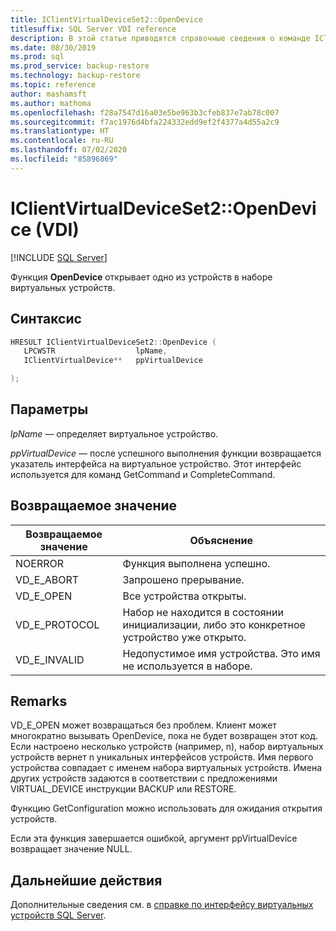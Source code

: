 ```yaml
---
title: IClientVirtualDeviceSet2::OpenDevice
titlesuffix: SQL Server VDI reference
description: В этой статье приводятся справочные сведения о команде IClientVirtualDeviceSet2::OpenDevice.
ms.date: 08/30/2019
ms.prod: sql
ms.prod_service: backup-restore
ms.technology: backup-restore
ms.topic: reference
author: mashamsft
ms.author: mathoma
ms.openlocfilehash: f28a7547d16a03e5be963b3cfeb837e7ab78c007
ms.sourcegitcommit: f7ac1976d4bfa224332edd9ef2f4377a4d55a2c9
ms.translationtype: HT
ms.contentlocale: ru-RU
ms.lasthandoff: 07/02/2020
ms.locfileid: "85896869"
---
```

# <a name="iclientvirtualdeviceset2opendevice-vdi"></a>IClientVirtualDeviceSet2::OpenDevice (VDI)

[!INCLUDE [SQL Server](../../../includes/applies-to-version/sqlserver.md)]

Функция **OpenDevice** открывает одно из устройств в наборе виртуальных устройств.

## <a name="syntax"></a>Синтаксис

```c
HRESULT IClientVirtualDeviceSet2::OpenDevice (
   LPCWSTR                  lpName,
   IClientVirtualDevice**   ppVirtualDevice

);
```

## <a name="parameters"></a>Параметры

*lpName* — определяет виртуальное устройство.

*ppVirtualDevice* — после успешного выполнения функции возвращается указатель интерфейса на виртуальное устройство. Этот интерфейс используется для команд GetCommand и CompleteCommand.

## <a name="return-value"></a>Возвращаемое значение

|Возвращаемое значение | Объяснение |
|---|---|
| NOERROR | Функция выполнена успешно. |
| VD_E_ABORT | Запрошено прерывание. |
| VD_E_OPEN |Все устройства открыты. |
| VD_E_PROTOCOL | Набор не находится в состоянии инициализации, либо это конкретное устройство уже открыто. |
| VD_E_INVALID | Недопустимое имя устройства. Это имя не используется в наборе. |

## <a name="remarks"></a>Remarks

VD_E_OPEN может возвращаться без проблем. Клиент может многократно вызывать OpenDevice, пока не будет возвращен этот код.
Если настроено несколько устройств (например, n), набор виртуальных устройств вернет n уникальных интерфейсов устройств. Имя первого устройства совпадает с именем набора виртуальных устройств. Имена других устройств задаются в соответствии с предложениями VIRTUAL_DEVICE инструкции BACKUP или RESTORE.

Функцию GetConfiguration можно использовать для ожидания открытия устройств.

Если эта функция завершается ошибкой, аргумент ppVirtualDevice возвращает значение NULL.

## <a name="next-steps"></a>Дальнейшие действия

Дополнительные сведения см. в [справке по интерфейсу виртуальных устройств SQL Server](reference-virtual-device-interface.md).